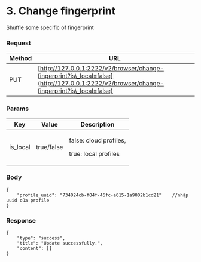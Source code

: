 # 3. Change fingerprint

Shuffle some specific of fingerprint

### **Request** <a href="#request-1" id="request-1"></a>

| Method | URL                                                                                                                                        |
| ------ | ------------------------------------------------------------------------------------------------------------------------------------------ |
| PUT    | [http://127.0.0.1:2222/v2/browser/change-fingerprint?is\_local=false](http://127.0.0.1:2222/v2/browser/change-fingerprint?is\_local=false) |

### **Params** <a href="#body-1" id="body-1"></a>

| Key       | Value      | Description                                              |
| --------- | ---------- | -------------------------------------------------------- |
| is\_local | true/false | <p>false: cloud profiles,</p><p>true: local profiles</p> |

### **Body** <a href="#body-1-1" id="body-1-1"></a>

```
{
    "profile_uuid": "734024cb-f04f-46fc-a615-1a9002b1cd21"    //nhập uuid của profile
}
```

### &#x20;**Response** <a href="#id-3.-response" id="id-3.-response"></a>

```
{
    "type": "success",
    "title": "Update successfully.",
    "content": []
}
```
